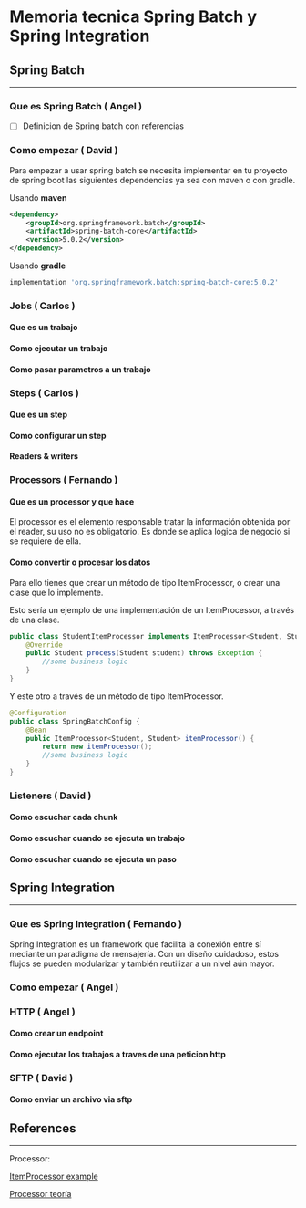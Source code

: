 # Memoria tecnica Spring Batch y Spring Integration

## Spring Batch
---
### Que es Spring Batch ( Angel )

- [ ] Definicion de Spring batch con referencias
### Como empezar ( David )

Para empezar a usar spring batch se necesita implementar en tu proyecto de spring boot las siguientes dependencias ya sea con maven o con gradle. 

Usando **maven**

```xml
<dependency>
    <groupId>org.springframework.batch</groupId>
    <artifactId>spring-batch-core</artifactId>
    <version>5.0.2</version>
</dependency>
```

Usando **gradle**

```gradle
implementation 'org.springframework.batch:spring-batch-core:5.0.2'
```
### Jobs ( Carlos )

#### Que es un trabajo
#### Como ejecutar un trabajo
#### Como pasar parametros a un trabajo

### Steps ( Carlos )

#### Que es un step

#### Como configurar un step

#### Readers & writers

### Processors ( Fernando )

#### Que es un processor y que hace

El processor es el elemento responsable tratar la información obtenida por el reader, su uso no es obligatorio. Es donde se aplica lógica de negocio si se requiere de ella.

#### Como convertir o procesar los datos

Para ello tienes que crear un método de tipo ItemProcessor, o crear una clase que lo implemente.

Esto sería un ejemplo de una implementación de un ItemProcessor, a través de una clase.
```java
public class StudentItemProcessor implements ItemProcessor<Student, Student> {
    @Override
    public Student process(Student student) throws Exception {
        //some business logic
    }
}
```

Y este otro a través de un método de tipo ItemProcessor.

```java
@Configuration
public class SpringBatchConfig {
    @Bean
    public ItemProcessor<Student, Student> itemProcessor() {
        return new itemProcessor();
        //some business logic
    }
}
```

### Listeners ( David )



#### Como escuchar cada chunk
#### Como escuchar cuando se ejecuta un trabajo

#### Como escuchar cuando se ejecuta un paso

## Spring Integration
---
### Que es Spring Integration ( Fernando )

Spring Integration es un framework que facilita la conexión entre sí mediante un paradigma de mensajería. 
Con un diseño cuidadoso, estos flujos se pueden modularizar y también reutilizar a un nivel aún mayor.

### Como empezar ( Angel )
### HTTP ( Angel )

#### Como crear un endpoint
#### Como ejecutar los trabajos a traves de una peticion http

### SFTP ( David )





#### Como enviar un archivo via sftp



## References
---
Processor:

[ItemProcessor example](https://www.baeldung.com/introduction-to-spring-batch)

[Processor teoría](https://www.adictosaltrabajo.com/2016/03/14/aprende-spring-batch-con-ejemplos/)